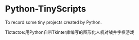 # Python-TinyScripts
To record some tiny projects created by Python.

Tictactoe:用Python自带Tkinter库编写的图形化人机对战井字棋游戏

